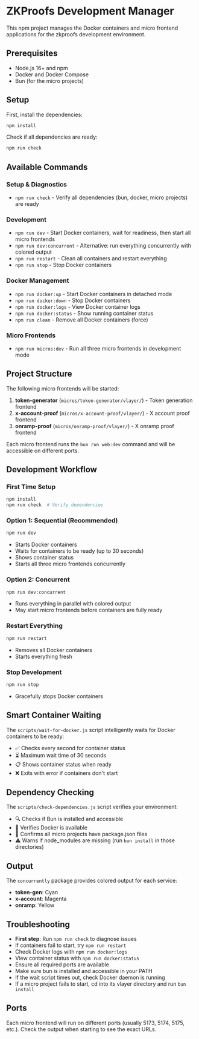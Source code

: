 # ZKProofs Development Manager

This npm project manages the Docker containers and micro frontend applications for the zkproofs development environment.

## Prerequisites

- Node.js 16+ and npm
- Docker and Docker Compose
- Bun (for the micro projects)

## Setup

First, install the dependencies:

```bash
npm install
```

Check if all dependencies are ready:

```bash
npm run check
```

## Available Commands

### Setup & Diagnostics

- `npm run check` - Verify all dependencies (bun, docker, micro projects) are ready

### Development

- `npm run dev` - Start Docker containers, wait for readiness, then start all micro frontends
- `npm run dev:concurrent` - Alternative: run everything concurrently with colored output
- `npm run restart` - Clean all containers and restart everything
- `npm run stop` - Stop Docker containers

### Docker Management

- `npm run docker:up` - Start Docker containers in detached mode
- `npm run docker:down` - Stop Docker containers
- `npm run docker:logs` - View Docker container logs
- `npm run docker:status` - Show running container status
- `npm run clean` - Remove all Docker containers (force)

### Micro Frontends

- `npm run micros:dev` - Run all three micro frontends in development mode

## Project Structure

The following micro frontends will be started:

1. **token-generator** (`micros/token-generator/vlayer/`) - Token generation frontend
2. **x-account-proof** (`micros/x-account-proof/vlayer/`) - X account proof frontend  
3. **onramp-proof** (`micros/onramp-proof/vlayer/`) - X onramp proof frontend

Each micro frontend runs the `bun run web:dev` command and will be accessible on different ports.

## Development Workflow

### First Time Setup
```bash
npm install
npm run check  # Verify dependencies
```

### Option 1: Sequential (Recommended)
```bash
npm run dev
```
- Starts Docker containers
- Waits for containers to be ready (up to 30 seconds)
- Shows container status
- Starts all three micro frontends concurrently

### Option 2: Concurrent
```bash
npm run dev:concurrent
```
- Runs everything in parallel with colored output
- May start micro frontends before containers are fully ready

### Restart Everything
```bash
npm run restart
```
- Removes all Docker containers
- Starts everything fresh

### Stop Development
```bash
npm run stop
```
- Gracefully stops Docker containers

## Smart Container Waiting

The `scripts/wait-for-docker.js` script intelligently waits for Docker containers to be ready:

- ✅ Checks every second for container status
- ⏳ Maximum wait time of 30 seconds
- 📋 Shows container status when ready
- ❌ Exits with error if containers don't start

## Dependency Checking

The `scripts/check-dependencies.js` script verifies your environment:

- 🔍 Checks if Bun is installed and accessible
- 🐳 Verifies Docker is available
- 📁 Confirms all micro projects have package.json files
- ⚠️ Warns if node_modules are missing (run `bun install` in those directories)

## Output

The `concurrently` package provides colored output for each service:
- **token-gen**: Cyan
- **x-account**: Magenta
- **onramp**: Yellow

## Troubleshooting

- **First step**: Run `npm run check` to diagnose issues
- If containers fail to start, try `npm run restart`
- Check Docker logs with `npm run docker:logs`
- View container status with `npm run docker:status`
- Ensure all required ports are available
- Make sure bun is installed and accessible in your PATH
- If the wait script times out, check Docker daemon is running
- If a micro project fails to start, cd into its vlayer directory and run `bun install`

## Ports

Each micro frontend will run on different ports (usually 5173, 5174, 5175, etc.). Check the output when starting to see the exact URLs. 